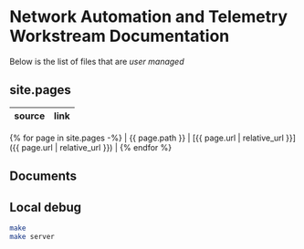 # Network Automation and Telemetry Workstream Documentation

Below is the list of files that are *user managed*

## site.pages

<!-- prettier-ignore-start -->

| source          | link                                                           |
| --------------- | -------------------------------------------------------------- |
{% for page in site.pages -%}
| {{ page.path }} | [{{ page.url | relative_url }}]({{ page.url | relative_url }}) |
{% endfor %}

<!-- prettier-ignore-end -->

## Documents



## Local debug

```sh
make
make server
```

